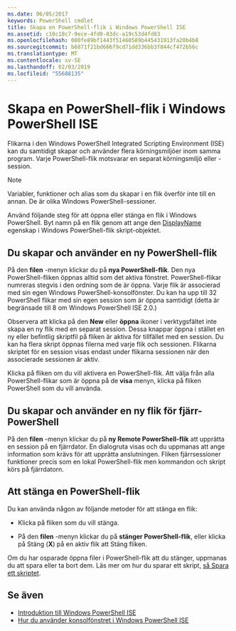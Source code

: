 ```yaml
---
ms.date: 06/05/2017
keywords: PowerShell cmdlet
title: Skapa en PowerShell-flik i Windows PowerShell ISE
ms.assetid: c10c18c7-9ece-4fd0-83dc-a19c53d4fd83
ms.openlocfilehash: 080fe89bf1443f51460589b445431913fa20b4b8
ms.sourcegitcommit: b6871f21bd666f9cd71dd336bb3f844cf472b56c
ms.translationtype: MT
ms.contentlocale: sv-SE
ms.lasthandoff: 02/03/2019
ms.locfileid: "55688135"
---
```

# <a name="how-to-create-a-powershell-tab-in-windows-powershell-ise"></a>Skapa en PowerShell-flik i Windows PowerShell ISE

Flikarna i den Windows PowerShell Integrated Scripting Environment (ISE) kan du samtidigt skapar och använder flera körningsmiljöer inom samma program.
Varje PowerShell-flik motsvarar en separat körningsmiljö eller -session.

> [!NOTE]
> Variabler, funktioner och alias som du skapar i en flik överför inte till en annan. De är olika Windows PowerShell-sessioner.

Använd följande steg för att öppna eller stänga en flik i Windows PowerShell.
Byt namn på en flik genom att ange den [DisplayName](object-model/The-PowerShellTab-Object.md#displayname) egenskap i Windows PowerShell-flik skript-objektet.

## <a name="to-create-and-use-a-new-powershell-tab"></a>Du skapar och använder en ny PowerShell-flik

På den **filen** -menyn klickar du på **nya PowerShell-flik**. Den nya PowerShell-fliken öppnas alltid som det aktiva fönstret.
PowerShell-flikar numreras stegvis i den ordning som de är öppna.
Varje flik är associerad med sin egen Windows PowerShell-konsolfönster.
Du kan ha upp till 32 PowerShell flikar med sin egen session som är öppna samtidigt (detta är begränsade till 8 om Windows PowerShell ISE 2.0.)

Observera att klicka på den **New** eller **öppna** ikoner i verktygsfältet inte skapa en ny flik med en separat session.
Dessa knappar öppna i stället en ny eller befintlig skriptfil på fliken är aktiva för tillfället med en session.
Du kan ha flera skript öppnas filerna med varje flik och sessionen.
Flikarna skriptet för en session visas endast under flikarna sessionen när den associerade sessionen är aktiv.

Klicka på fliken om du vill aktivera en PowerShell-flik. Att välja från alla PowerShell-flikar som är öppna på de **visa** menyn, klicka på fliken PowerShell som du vill använda.

## <a name="to-create-and-use-a-new-remote-powershell-tab"></a>Du skapar och använder en ny flik för fjärr-PowerShell

På den **filen** -menyn klickar du på **ny Remote PowerShell-flik** att upprätta en session på en fjärrdator.
En dialogruta visas och du uppmanas att ange information som krävs för att upprätta anslutningen.
Fliken fjärrsessioner funktioner precis som en lokal PowerShell-flik men kommandon och skript körs på fjärrdatorn.

## <a name="to-close-a-powershell-tab"></a>Att stänga en PowerShell-flik

Du kan använda någon av följande metoder för att stänga en flik:

- Klicka på fliken som du vill stänga.

- På den **filen** -menyn klickar du på **stänger PowerShell-flik**, eller klicka på Stäng (**X**) på en aktiv flik att Stäng fliken.

Om du har osparade öppna filer i PowerShell-flik att du stänger, uppmanas du att spara eller ta bort dem.
Läs mer om hur du sparar ett skript, [så Spara ett skriptet](How-to-Write-and-Run-Scripts-in-the-Windows-PowerShell-ISE.md#how-to-save-a-script).

## <a name="see-also"></a>Se även

- [Introduktion till Windows PowerShell ISE](Introducing-the-Windows-PowerShell-ISE.md)
- [Hur du använder konsolfönstret i Windows PowerShell ISE](How-to-Use-the-Console-Pane-in-the-Windows-PowerShell-ISE.md)